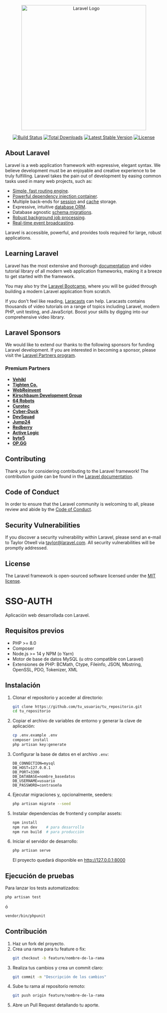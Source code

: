 <p align="center"><a href="https://laravel.com" target="_blank"><img src="https://raw.githubusercontent.com/laravel/art/master/logo-lockup/5%20SVG/2%20CMYK/1%20Full%20Color/laravel-logolockup-cmyk-red.svg" width="400" alt="Laravel Logo"></a></p>

<p align="center">
<a href="https://github.com/laravel/framework/actions"><img src="https://github.com/laravel/framework/workflows/tests/badge.svg" alt="Build Status"></a>
<a href="https://packagist.org/packages/laravel/framework"><img src="https://img.shields.io/packagist/dt/laravel/framework" alt="Total Downloads"></a>
<a href="https://packagist.org/packages/laravel/framework"><img src="https://img.shields.io/packagist/v/laravel/framework" alt="Latest Stable Version"></a>
<a href="https://packagist.org/packages/laravel/framework"><img src="https://img.shields.io/packagist/l/laravel/framework" alt="License"></a>
</p>

## About Laravel

Laravel is a web application framework with expressive, elegant syntax. We believe development must be an enjoyable and creative experience to be truly fulfilling. Laravel takes the pain out of development by easing common tasks used in many web projects, such as:

- [Simple, fast routing engine](https://laravel.com/docs/routing).
- [Powerful dependency injection container](https://laravel.com/docs/container).
- Multiple back-ends for [session](https://laravel.com/docs/session) and [cache](https://laravel.com/docs/cache) storage.
- Expressive, intuitive [database ORM](https://laravel.com/docs/eloquent).
- Database agnostic [schema migrations](https://laravel.com/docs/migrations).
- [Robust background job processing](https://laravel.com/docs/queues).
- [Real-time event broadcasting](https://laravel.com/docs/broadcasting).

Laravel is accessible, powerful, and provides tools required for large, robust applications.

## Learning Laravel

Laravel has the most extensive and thorough [documentation](https://laravel.com/docs) and video tutorial library of all modern web application frameworks, making it a breeze to get started with the framework.

You may also try the [Laravel Bootcamp](https://bootcamp.laravel.com), where you will be guided through building a modern Laravel application from scratch.

If you don't feel like reading, [Laracasts](https://laracasts.com) can help. Laracasts contains thousands of video tutorials on a range of topics including Laravel, modern PHP, unit testing, and JavaScript. Boost your skills by digging into our comprehensive video library.

## Laravel Sponsors

We would like to extend our thanks to the following sponsors for funding Laravel development. If you are interested in becoming a sponsor, please visit the [Laravel Partners program](https://partners.laravel.com).

### Premium Partners

- **[Vehikl](https://vehikl.com/)**
- **[Tighten Co.](https://tighten.co)**
- **[WebReinvent](https://webreinvent.com/)**
- **[Kirschbaum Development Group](https://kirschbaumdevelopment.com)**
- **[64 Robots](https://64robots.com)**
- **[Curotec](https://www.curotec.com/services/technologies/laravel/)**
- **[Cyber-Duck](https://cyber-duck.co.uk)**
- **[DevSquad](https://devsquad.com/hire-laravel-developers)**
- **[Jump24](https://jump24.co.uk)**
- **[Redberry](https://redberry.international/laravel/)**
- **[Active Logic](https://activelogic.com)**
- **[byte5](https://byte5.de)**
- **[OP.GG](https://op.gg)**

## Contributing

Thank you for considering contributing to the Laravel framework! The contribution guide can be found in the [Laravel documentation](https://laravel.com/docs/contributions).

## Code of Conduct

In order to ensure that the Laravel community is welcoming to all, please review and abide by the [Code of Conduct](https://laravel.com/docs/contributions#code-of-conduct).

## Security Vulnerabilities

If you discover a security vulnerability within Laravel, please send an e-mail to Taylor Otwell via [taylor@laravel.com](mailto:taylor@laravel.com). All security vulnerabilities will be promptly addressed.

## License

The Laravel framework is open-sourced software licensed under the [MIT license](https://opensource.org/licenses/MIT).

# SSO-AUTH

Aplicación web desarrollada con Laravel.  

## Requisitos previos

- PHP >= 8.0  
- Composer  
- Node.js >= 14 y NPM (o Yarn)  
- Motor de base de datos MySQL (u otro compatible con Laravel)  
- Extensiones de PHP: BCMath, Ctype, Fileinfo, JSON, Mbstring, OpenSSL, PDO, Tokenizer, XML  

## Instalación

1. Clonar el repositorio y acceder al directorio:  
   ```bash
   git clone https://github.com/tu_usuario/tu_repositorio.git
   cd tu_repositorio
   ```

2. Copiar el archivo de variables de entorno y generar la clave de aplicación:  
   ```bash
   cp .env.example .env
   composer install
   php artisan key:generate
   ```

3. Configurar la base de datos en el archivo `.env`:  
   ```dotenv
   DB_CONNECTION=mysql
   DB_HOST=127.0.0.1
   DB_PORT=3306
   DB_DATABASE=nombre_basedatos
   DB_USERNAME=usuario
   DB_PASSWORD=contraseña
   ```

4. Ejecutar migraciones y, opcionalmente, seeders:  
   ```bash
   php artisan migrate --seed
   ```

5. Instalar dependencias de frontend y compilar assets:  
   ```bash
   npm install
   npm run dev    # para desarrollo
   npm run build  # para producción
   ```

6. Iniciar el servidor de desarrollo:  
   ```bash
   php artisan serve
   ```

   El proyecto quedará disponible en http://127.0.0.1:8000

## Ejecución de pruebas

Para lanzar los tests automatizados:

```bash
php artisan test
```

ó

```bash
vendor/bin/phpunit
```

## Contribución

1. Haz un fork del proyecto.  
2. Crea una rama para tu feature o fix:  
   ```bash
   git checkout -b feature/nombre-de-la-rama
   ```  
3. Realiza tus cambios y crea un commit claro:  
   ```bash
   git commit -m "Descripción de los cambios"
   ```  
4. Sube tu rama al repositorio remoto:  
   ```bash
   git push origin feature/nombre-de-la-rama
   ```  
5. Abre un Pull Request detallando tu aporte.
